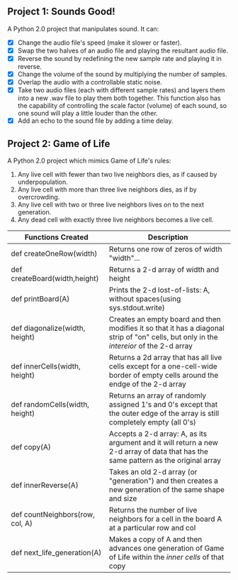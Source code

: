 ## Project 1: Sounds Good!
A Python 2.0 project that manipulates sound. It can:

- [x] Change the audio file's speed (make it slower or faster).
- [x] Swap the two halves of an audio file and playing the resultant audio file.
- [x] Reverse the sound by redefining the new sample rate and playing it in reverse.
- [x] Change the volume of the sound by multiplying the number of samples.
- [x] Overlap the audio with a controllable static noise.
- [x] Take two audio files (each with different sample rates) and layers them into a new .wav file to play them both together. This function also has the capability of controlling the scale factor (volume) of each sound, so one sound will play a little louder than the other.
- [x] Add an echo to the sound file by adding a time delay.

## Project 2: Game of Life
A Python 2.0 project which mimics Game of Life's rules:

1) Any live cell with fewer than two live neighbors dies, as if caused by underpopulation.
2) Any live cell with more than three live neighbors dies, as if by overcrowding.
3) Any live cell with two or three live neighbors lives on to the next generation.
4) Any dead cell with exactly three live neighbors becomes a live cell.

| Functions Created  | Description |
| -------------------------------- | ------------- |
| def createOneRow(width)  | Returns one row of zeros of width "width"...   |
| def createBoard(width,height)  | Returns a 2-d array of width and height  |
| def printBoard(A)  | Prints the 2-d lost-of-lists: A, without spaces(using sys.stdout.write)  |
| def diagonalize(width, height)  | Creates an empty board and then modifies it so that it has a diagonal strip of "on" cells, but only in the *intereior* of the 2-d array  |
| def innerCells(width, height)  | Returns a 2d array that has all live cells except for a one-cell-wide border of empty cells around the endge of the 2-d array  |
| def randomCells(width, height)  | Returns an array of randomly assigned 1's and 0's except that the outer edge of the array is still completely empty (all 0's)  |
| def copy(A)  | Accepts a 2-d array: A, as its argument and it will return a new 2-d array of data that has the same pattern as the original array  |
| def innerReverse(A)  | Takes an old 2-d array (or "generation") and then creates a new generation of the same shape and size |
| def countNeighbors(row, col, A)  | Returns the number of live neighbors for a cell in the board A at a particular row and col  |
| def next_life_generation(A)  | Makes a copy of A and then advances one generation of Game of Life within the *inner cells* of that copy   |











